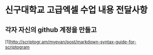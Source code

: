 # 신구대학교 고급엑셀 수업 내용 전달사항

## 각자 자신의 github 계정을 만들고 

[1]http://scriptogr.am/myevan/post/markdown-syntax-guide-for-scriptogram
